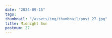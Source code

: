 ```yaml
---
date: "2024-09-15"
tags:
thumbnail: "/assets/img/thumbnail/post_27.jpg"
title: Midnight Sun
postnum: 27
---
```






